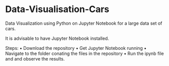 # Data-Visualisation-Cars

Data Visualization using Python on Jupyter Notebook for a large data set of cars.

It is advisable to have Jupyter Notebook installed.

Steps:
• Download the repository
• Get Jupyter Notebook running
• Navigate to the folder conating the files in the repository
• Run the ipynb file and and observe the results. 

